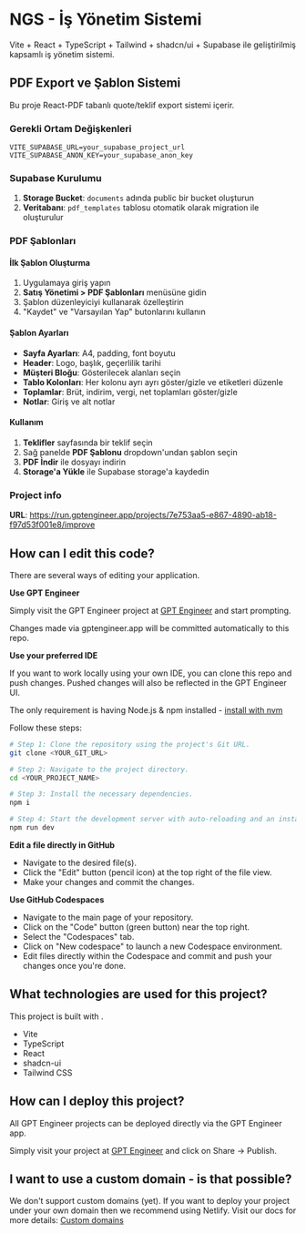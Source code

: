 # NGS - İş Yönetim Sistemi

Vite + React + TypeScript + Tailwind + shadcn/ui + Supabase ile geliştirilmiş kapsamlı iş yönetim sistemi.

## PDF Export ve Şablon Sistemi

Bu proje React-PDF tabanlı quote/teklif export sistemi içerir.

### Gerekli Ortam Değişkenleri

```env
VITE_SUPABASE_URL=your_supabase_project_url
VITE_SUPABASE_ANON_KEY=your_supabase_anon_key
```

### Supabase Kurulumu

1. **Storage Bucket**: `documents` adında public bir bucket oluşturun
2. **Veritabanı**: `pdf_templates` tablosu otomatik olarak migration ile oluşturulur

### PDF Şablonları

#### İlk Şablon Oluşturma

1. Uygulamaya giriş yapın
2. **Satış Yönetimi > PDF Şablonları** menüsüne gidin
3. Şablon düzenleyiciyi kullanarak özelleştirin
4. "Kaydet" ve "Varsayılan Yap" butonlarını kullanın

#### Şablon Ayarları

- **Sayfa Ayarları**: A4, padding, font boyutu
- **Header**: Logo, başlık, geçerlilik tarihi
- **Müşteri Bloğu**: Gösterilecek alanları seçin
- **Tablo Kolonları**: Her kolonu ayrı ayrı göster/gizle ve etiketleri düzenle
- **Toplamlar**: Brüt, indirim, vergi, net toplamları göster/gizle
- **Notlar**: Giriş ve alt notlar

#### Kullanım

1. **Teklifler** sayfasında bir teklif seçin
2. Sağ panelde **PDF Şablonu** dropdown'undan şablon seçin
3. **PDF İndir** ile dosyayı indirin
4. **Storage'a Yükle** ile Supabase storage'a kaydedin

### Project info

**URL**: https://run.gptengineer.app/projects/7e753aa5-e867-4890-ab18-f97d53f001e8/improve

## How can I edit this code?

There are several ways of editing your application.

**Use GPT Engineer**

Simply visit the GPT Engineer project at [GPT Engineer](https://gptengineer.app/projects/7e753aa5-e867-4890-ab18-f97d53f001e8/improve) and start prompting.

Changes made via gptengineer.app will be committed automatically to this repo.

**Use your preferred IDE**

If you want to work locally using your own IDE, you can clone this repo and push changes. Pushed changes will also be reflected in the GPT Engineer UI.

The only requirement is having Node.js & npm installed - [install with nvm](https://github.com/nvm-sh/nvm#installing-and-updating)

Follow these steps:

```sh
# Step 1: Clone the repository using the project's Git URL.
git clone <YOUR_GIT_URL>

# Step 2: Navigate to the project directory.
cd <YOUR_PROJECT_NAME>

# Step 3: Install the necessary dependencies.
npm i

# Step 4: Start the development server with auto-reloading and an instant preview.
npm run dev
```

**Edit a file directly in GitHub**

- Navigate to the desired file(s).
- Click the "Edit" button (pencil icon) at the top right of the file view.
- Make your changes and commit the changes.

**Use GitHub Codespaces**

- Navigate to the main page of your repository.
- Click on the "Code" button (green button) near the top right.
- Select the "Codespaces" tab.
- Click on "New codespace" to launch a new Codespace environment.
- Edit files directly within the Codespace and commit and push your changes once you're done.

## What technologies are used for this project?

This project is built with .

- Vite
- TypeScript
- React
- shadcn-ui
- Tailwind CSS

## How can I deploy this project?

All GPT Engineer projects can be deployed directly via the GPT Engineer app.

Simply visit your project at [GPT Engineer](https://gptengineer.app/projects/7e753aa5-e867-4890-ab18-f97d53f001e8/improve) and click on Share -> Publish.

## I want to use a custom domain - is that possible?

We don't support custom domains (yet). If you want to deploy your project under your own domain then we recommend using Netlify. Visit our docs for more details: [Custom domains](https://docs.gptengineer.app/tips-tricks/custom-domain/)
